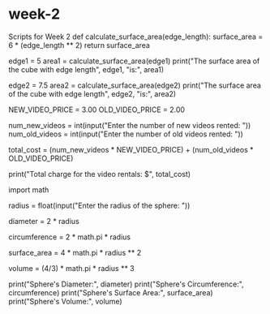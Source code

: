 # week-2
Scripts for Week 2
def calculate_surface_area(edge_length):
    surface_area = 6 * (edge_length ** 2)
    return surface_area

edge1 = 5
area1 = calculate_surface_area(edge1)
print("The surface area of the cube with edge length", edge1, "is:", area1)

edge2 = 7.5
area2 = calculate_surface_area(edge2)
print("The surface area of the cube with edge length", edge2, "is:", area2)

NEW_VIDEO_PRICE = 3.00
OLD_VIDEO_PRICE = 2.00

num_new_videos = int(input("Enter the number of new videos rented: "))
num_old_videos = int(input("Enter the number of old videos rented: "))

total_cost = (num_new_videos * NEW_VIDEO_PRICE) + (num_old_videos * OLD_VIDEO_PRICE)

print("Total charge for the video rentals: $", total_cost)

import math

radius = float(input("Enter the radius of the sphere: "))

diameter = 2 * radius

circumference = 2 * math.pi * radius

surface_area = 4 * math.pi * radius ** 2

volume = (4/3) * math.pi * radius ** 3

print("Sphere's Diameter:", diameter)
print("Sphere's Circumference:", circumference)
print("Sphere's Surface Area:", surface_area)
print("Sphere's Volume:", volume)
